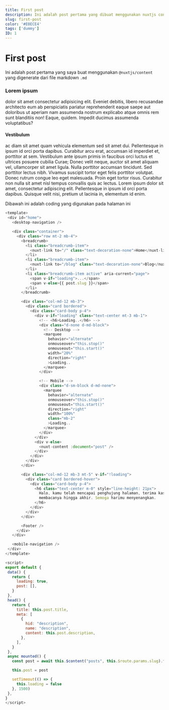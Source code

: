 ```yaml
---
title: First post
description: Ini adalah post pertama yang dibuat menggunakan nuxtjs content module.
slug: first-post
color: '#E0ECE4'
tags: ['dummy']
ID: 1
---
```


# First post

Ini adalah post pertama yang saya buat menggunakan `@nuxtjs/content` yang digenerate dari file markdown `.md`

### Lorem ipsum

dolor sit amet consectetur adipisicing elit. Eveniet debitis, libero recusandae architecto eum ab perspiciatis pariatur reprehenderit eaque saepe aut doloribus ut aperiam nam assumenda nostrum explicabo atque omnis rem sunt blanditiis non! Eaque, quidem. Impedit ducimus assumenda voluptatibus?

#### Vestibulum
 ac diam sit amet quam vehicula elementum sed sit amet dui. Pellentesque in ipsum id orci porta dapibus. Curabitur arcu erat, accumsan id imperdiet et, porttitor at sem. Vestibulum ante ipsum primis in faucibus orci luctus et ultrices posuere cubilia Curae; Donec velit neque, auctor sit amet aliquam vel, ullamcorper sit amet ligula. Nulla porttitor accumsan tincidunt. Sed porttitor lectus nibh. Vivamus suscipit tortor eget felis porttitor volutpat. Donec rutrum congue leo eget malesuada. Proin eget tortor risus. Curabitur non nulla sit amet nisl tempus convallis quis ac lectus. Lorem ipsum dolor sit amet, consectetur adipiscing elit. Pellentesque in ipsum id orci porta dapibus. Quisque velit nisi, pretium ut lacinia in, elementum id enim.

Dibawah ini adalah coding yang digunakan pada halaman ini

 ```js
 <template>
  <div id="home">
    <desktop-navigation />

    <div class="container">
      <div class="row mt-2 mb-4">
        <breadcrumb>
          <li class="breadcrumb-item">
            <nuxt-link to="/" class="text-decoration-none">Home</nuxt-link>
          </li>
          <li class="breadcrumb-item">
            <nuxt-link to="/blog" class="text-decoration-none">Blog</nuxt-link>
          </li>
          <li class="breadcrumb-item active" aria-current="page">
            <span v-if="loading">...</span>
            <span v-else>{{ post.slug }}</span>
          </li>
        </breadcrumb>

        <div class="col-md-12 mb-3">
          <div class="card bordered">
            <div class="card-body p-4">
              <div v-if="loading" class="text-center mt-3 mb-1">
                <!-- <h6>Loading..</h6> -->
                <div class="d-none d-md-block">
                  <!-- Desktop -->
                  <marquee
                    behavior="alternate"
                    onmouseover="this.stop()"
                    onmouseout="this.start()"
                    width="20%"
                    direction="right"
                    >Loading..
                  </marquee>
                </div>

                <!-- Mobile -->
                <div class="d-sm-block d-md-none">
                  <marquee
                    behavior="alternate"
                    onmouseover="this.stop()"
                    onmouseout="this.start()"
                    direction="right"
                    width="100%"
                    class="mb-2"
                    >Loading..
                  </marquee>
                </div>
              </div>
              <div v-else>
                <nuxt-content :document="post" />
              </div>
            </div>
          </div>
        </div>

        <div class="col-md-12 mb-3 mt-5" v-if="!loading">
          <div class="card bordered-hover">
            <div class="card-body p-4">
              <h6 class="text-center m-0" style="line-height: 21px">
                Halo, kamu telah mencapai penghujung halaman, terima kasih telah
                membacanya hingga akhir. Semoga harimu menyenangkan.
              </h6>
            </div>
          </div>
        </div>

        <Footer />
      </div>
    </div>

    <mobile-navigation />
  </div>
</template>

<script>
export default {
  data() {
    return {
      loading: true,
      post: [],
    }
  },
  head() {
    return {
      title: this.post.title,
      meta: [
        {
          hid: "description",
          name: "description",
          content: this.post.description,
        },
      ],
    }
  },
  async mounted() {
    const post = await this.$content("posts", this.$route.params.slug).fetch()

    this.post = post

    setTimeout(() => {
      this.loading = false
    }, 1500)
  },
}
</script>

 ```
